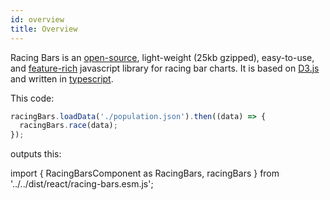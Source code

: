 ```yaml
---
id: overview
title: Overview
---
```


Racing Bars is an [open-source](https://github.com/hatemhosny/racing-bars), light-weight (25kb gzipped),
easy-to-use, and [feature-rich](./features) javascript library for racing bar charts.
It is based on [D3.js](https://d3js.org) and written in [typescript](https://www.typescriptlang.org).

This code:

```javascript
racingBars.loadData('./population.json').then((data) => {
  racingBars.race(data);
});
```

outputs this:

import { RacingBarsComponent as RacingBars, racingBars } from '../../dist/react/racing-bars.esm.js';

<RacingBars data={globalThis.procedures} />
